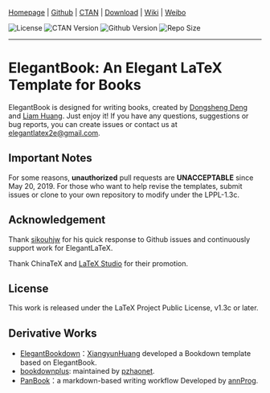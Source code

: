 <!-- Author : Dongsheng Deng & Liam Huang-->
<!-- Program Email: elegantlatex2e@gmail.com -->

[Homepage](https://elegantlatex.org/) | [Github](https://github.com/ElegantLaTeX/ElegantBook) | [CTAN](https://ctan.org/pkg/elegantbook) | [Download](https://github.com/ElegantLaTeX/ElegantBook/releases) | [Wiki](https://github.com/ElegantLaTeX/ElegantBook/wiki) | [Weibo](https://weibo.com/elegantlatex)

![License](https://img.shields.io/ctan/l/elegantbook.svg) ![CTAN Version](https://img.shields.io/ctan/v/elegantbook.svg) ![Github Version](https://img.shields.io/github/release/ElegantLaTeX/ElegantBook.svg) ![Repo Size](https://img.shields.io/github/repo-size/ElegantLaTeX/ElegantBook.svg)

-------

# ElegantBook: An Elegant LaTeX Template for Books

ElegantBook is designed for writing books, created by [Dongsheng Deng](https://ddswhu.me/) and [Liam Huang](https://liam.page/). Just enjoy it! If you have any questions, suggestions or bug reports, you can create issues or contact us at elegantlatex2e@gmail.com.

## Important Notes

For some reasons, __unauthorized__ pull requests are **UNACCEPTABLE** since May 20, 2019. For those who want to help revise the templates, submit issues or clone to your own repository to modify under the LPPL-1.3c.

## Acknowledgement

Thank [sikouhjw](https://github.com/sikouhjw) for his quick response to Github issues and continuously support work for ElegantLaTeX.

Thank ChinaTeX and [LaTeX Studio](http://www.latexstudio.net/) for their promotion. 


## License

This work is released under the LaTeX Project Public License, v1.3c or later.


## Derivative Works

+ [ElegantBookdown](https://github.com/XiangyunHuang/ElegantBookdown)：[XiangyunHuang](https://github.com/XiangyunHuang) developed a Bookdown template based on ElegantBook.
+ [bookdownplus](https://github.com/pzhaonet/bookdownplus): maintained by [pzhaonet](https://github.com/pzhaonet).
+ [PanBook](https://github.com/annProg/PanBook)：a markdown-based writing workflow Developed by [annProg](https://github.com/annProg).
